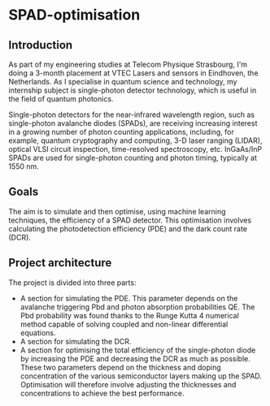 # SPAD-optimisation

## Introduction
As part of my engineering studies at Telecom Physique Strasbourg, I'm doing a 3-month placement at VTEC Lasers and sensors in Eindhoven, the Netherlands. As I specialise in quantum science and technology, my internship subject is single-photon detector technology, which is useful in the field of quantum photonics.

Single-photon detectors for the near-infrared wavelength region, such as single-photon
avalanche diodes (SPADs), are receiving increasing interest in a growing number
of photon counting applications, including, for example, quantum cryptography and computing, 3-D laser ranging (LIDAR), optical VLSI circuit inspection, time-resolved spectroscopy, etc. InGaAs/InP SPADs are used for single-photon counting and photon timing, typically at 1550 nm.

## Goals
The aim is to simulate and then optimise, using machine learning techniques, the efficiency of a SPAD detector. This optimisation involves calculating the photodetection efficiency (PDE) and the dark count rate (DCR).

## Project architecture
The project is divided into three parts:
- A section for simulating the PDE. This parameter depends on the avalanche triggering Pbd and photon absorption probabilities QE. The Pbd probability was found thanks to the Runge Kutta 4 numerical method capable of solving coupled and non-linear differential equations.
- A section for simulating the DCR.
- A section for optimising the total efficiency of the single-photon diode by increasing the PDE and decreasing the DCR as much as possible. These two parameters depend on the thickness and doping concentration of the various semiconductor layers making up the SPAD. Optimisation will therefore involve adjusting the thicknesses and concentrations to achieve the best performance.
